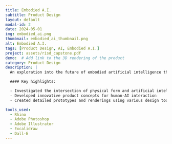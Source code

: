 ```yaml
---
title: Embodied A.I.
subtitle: Product Design
layout: default
modal-id: 2
date: 2024-05-01
img: embodied_ai.png
thumbnail: embodied_ai_thumbnail.png
alt: Embodied A.I.
tags: [Product Design, AI, Embodied A.I.]
project: assets/risd_capstone.pdf
demo:  # Add link to the 3D rendering of the product
category: Product Design
description: |
  An exploration into the future of embodied artificial intelligence through product design. 

  #### Key highlights:

  - Investigated the intersection of physical form and artificial intelligence
  - Developed innovative product concepts for human-AI interaction
  - Created detailed prototypes and renderings using various design tools

tools_used:
  - Rhino
  - Adobe Photoshop
  - Adobe Illustrator
  - Excalidraw
  - Dall-E
---
```

